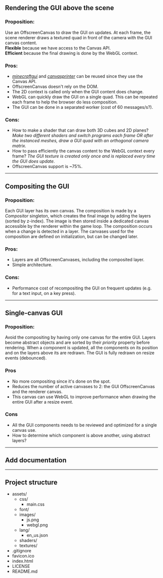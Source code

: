 ## Rendering the GUI above the scene

### Proposition:
Use an OffscreenCanvas to draw the GUI on updates. At each frame, the scene renderer draws a textured quad in front of the camera with the GUI canvas content.  
__Flexible__ because we have access to the Canvas API.  
__Efficient__ because the final drawing is done by the WebGL context.

### Pros:
- [*minecraftgui*](https://github.com/matteokeole/minecraftgui) and [*canvasprinter*](https://github.com/matteokeole/canvasprinter) can be reused since they use the Canvas API.
- OffscreenCanvas doesn't rely on the DOM.
- The 2D context is called only when the GUI content does change.
- WebGL can quickly draw the GUI on a single quad. This can be repeated each frame to help the browser do less composition.
- The GUI can be done in a separated worker (cost of 60 messages/s?).

### Cons:
- How to make a shader that can draw both 3D cubes and 2D planes? *Make two different shaders and switch programs each frame OR after the instanced meshes, draw a GUI quad with an orthogonal camera matrix.*
- How to pass efficiently the canvas content to the WebGL context every frame? *The GUI texture is created only once and is replaced every time the GUI does update.*
- OffscreenCanvas support is ~75%.

***

## Compositing the GUI

### Proposition:
Each GUI layer has its own canvas. The composition is made by a *Compositor* singleton, which creates the final image by adding the layers (sorted by z-index). The image is then stored inside a dedicated canvas accessible by the renderer within the game loop.
The composition occurs when a change is detected in a layer. The canvases used for the composition are defined on initialization, but can be changed later.

### Pros:
- Layers are all OffscreenCanvases, including the composited layer.
- Simple architecture.

### Cons:
- Performance cost of recompositing the GUI on frequent updates (e.g. for a text input, on a key press).

***

## Single-canvas GUI

### Proposition:
Avoid the compositing by having only one canvas for the entire GUI. Layers become abstract objects and are sorted by their *priority* property before rendering. When a component is updated, all the components on its position and on the layers above its are redrawn. The GUI is fully redrawn on resize events (debounced).

### Pros
- No more compositing since it's done on the spot.
- Reduces the number of active canvases to 2: the GUI OffscreenCanvas and the renderer canvas.
- This canvas can use WebGL to improve performance when drawing the entire GUI after a resize event.

### Cons
- All the GUI components needs to be reviewed and optimized for a single canvas use.
- How to determine which component is above another, using abstract layers?

***

## Add documentation

***

## Project structure

- assets/
	- css/
		- main.css
	- font/
	- images/
		- js.png
		- webgl.png
	- lang/
		- en_us.json
	- shaders/
	- textures/
- .gitignore
- favicon.ico
- index.html
- LICENSE
- README.md